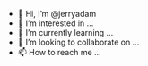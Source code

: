 - 👋 Hi, I’m @jerryadam
- 👀 I’m interested in ...
- 🌱 I’m currently learning ...
- 💞️ I’m looking to collaborate on ...
- 📫 How to reach me ...

<!---
jerryadam/jerryadam is a ✨ special ✨ repository because its `README.md` (this file) appears on your GitHub profile.
You can click the Preview link to take a look at your changes.
--->

